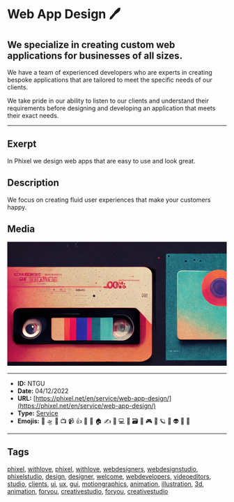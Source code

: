 # Web App Design 🖊️
## We specialize in creating custom web applications for businesses of all sizes.

We have a team of experienced developers who are experts in creating bespoke applications that are tailored to meet the specific needs of our clients.

We take pride in our ability to listen to our clients and understand their requirements before designing and developing an application that meets their exact needs.


------------
## Exerpt
In Phixel we design web apps that are easy to use and look great.
## Description
We focus on creating fluid user experiences that make your customers happy.
## Media
<img src="media/services-web-app-design.jpg">

------------
- **ID:** NTGU
- **Date:** 04/12/2022
- **URL:** [https://phixel.net/en/service/web-app-design/](https://phixel.net/en/service/web-app-design/)
- **Type:** [Service](#service)
- **Emojis:** 🎨 🛸 📼 📺 📹 👍 🔗 📝 🏠 ✍️ 👨 💻 👑 🗃 👾 🎮 📲 🪐 🌟 👽 🚀 🌌

------------
## Tags
[phixel](#phixel), [withlove](#withlove), [phixel](#phixel), [withlove](#withlove), [webdesigners](#webdesigners), [webdesignstudio](#webdesignstudio), [phixelstudio](#phixelstudio), [design](#design), [designer](#designer), [welcome](#welcome), [webdevelopers](#webdevelopers), [videoeditors](#videoeditors), [studio](#studio), [clients](#clients), [ui](#ui), [ux](#ux), [gui](#gui), [motiongraphics](#motiongraphics), [animation](#animation), [illustration](#illustration), [3d](#3d), [animation](#animation), [foryou](#foryou), [creativestudio](#creativestudio), [foryou](#foryou), [creativestudio](#creativestudio)
